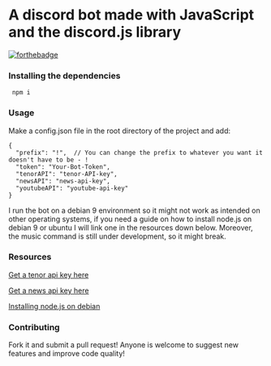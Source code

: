 # A discord bot made with JavaScript and the discord.js library
[![forthebadge](https://forthebadge.com/images/badges/made-with-javascript.svg)](https://forthebadge.com) 

### Installing the dependencies
``` npm i```

### Usage
Make a config.json file in the root directory of the project and add:
``` 
{
  "prefix": "!",  // You can change the prefix to whatever you want it doesn't have to be - !
  "token": "Your-Bot-Token",
  "tenorAPI": "tenor-API-key",
  "newsAPI": "news-api-key",
  "youtubeAPI": "youtube-api-key"
}
```
I run the bot on a debian 9 environment so it might not work as intended on other operating systems, if you need a guide on how to install node.js on debian 9 or ubuntu I will link one in the resources down below. Moreover, the music command is still under development, so it might break.


### Resources
[Get a tenor api key here](https://tenor.com/developer/keyregistration)

[Get a news api key here](https://newsapi.org/)

[Installing node.js on debian](https://www.digitalocean.com/community/tutorials/how-to-set-up-a-node-js-application-for-production-on-debian-9)

### Contributing

Fork it and submit a pull request!
Anyone is welcome to suggest new features and improve code quality!
